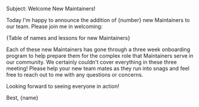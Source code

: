Subject: Welcome New Maintainers!

Today I'm happy to announce the addition of {number} new Maintainers to our
team. Please join me in welcoming:

{Table of names and lessons for new Maintainers}

Each of these new Maintainers has gone through a three week onboarding program
to help prepare them for the complex role that Maintainers serve in our
community. We certainly couldn't cover everything in these three meeting! Please
help your new team mates as they run into snags and feel free to reach out to me
with any questions or concerns.

Looking forward to seeing everyone in action!

Best,
{name}

